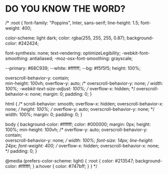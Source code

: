 # DO YOU KNOW THE WORD? 

/* :root {
  font-family: "Poppins", Inter, sans-serif;
  line-height: 1.5;
  font-weight: 400;

  color-scheme: light dark;
  color: rgba(255, 255, 255, 0.87);
  background-color: #242424;

  font-synthesis: none;
  text-rendering: optimizeLegibility;
  -webkit-font-smoothing: antialiased;
  -moz-osx-font-smoothing: grayscale;

  --primary: #68C939;
  --white: #ffffff;
  --bg: #f5f5f5;
  height: 100%;

  overscroll-behavior-y: contain;  
  min-height: 100vh;
  overflow-y: auto;
  /* overscroll-behavior-y: none; */
  width: 100%;
  -webkit-text-size-adjust: 100%;
  /* overflow-x: hidden; */
  overscroll-behavior-x: none;
  margin: 0;
  padding: 0;
}

html {
  /* scroll-behavior: smooth;
  overflow-x: hidden;
  overscroll-behavior-x: none; */
  height: 100%;
  /* overflow-y: auto;
  overscroll-behavior-y: none; */
  width: 100%;
  margin: 0;
  padding: 0;
}

body {
  background-color: #ffffff;
  color: #000000;
  margin: 0px;
  height: 100%;
  min-height: 100vh;
  /* overflow-y: auto;
  overscroll-behavior-y: contain;  
  overscroll-behavior-y: none; */
  width: 100%;
  font-size: 14px;
  line-height: 24px;
  font-weight: 400;
  /* overflow-x: hidden;
  overscroll-behavior-x: none; */
  padding: 0;
}

@media (prefers-color-scheme: light) {
  :root {
    color: #213547;
    background-color: #ffffff;
  }
  a:hover {
    color: #747bff;
  }
}
 */